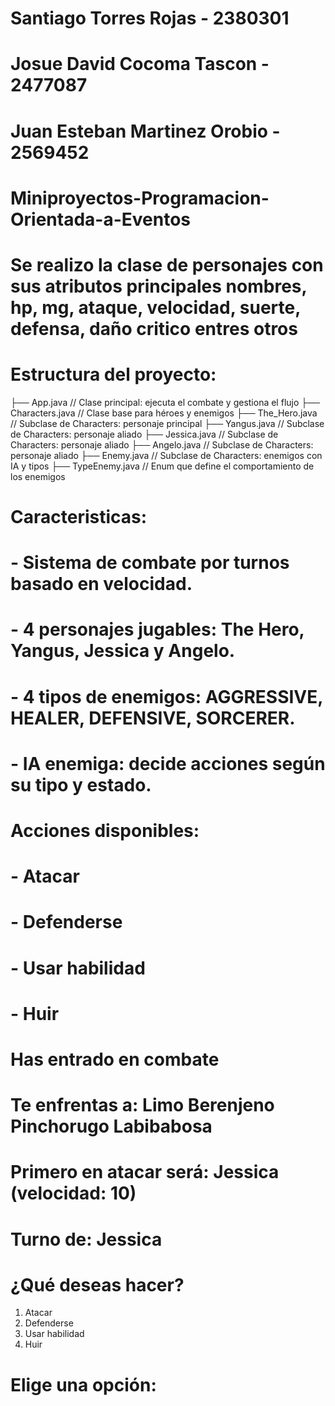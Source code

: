 # Santiago Torres Rojas - 2380301 
# Josue David Cocoma Tascon - 2477087
# Juan Esteban Martinez Orobio - 2569452

# Miniproyectos-Programacion-Orientada-a-Eventos
# Se realizo la clase de personajes con sus atributos principales nombres, hp, mg, ataque, velocidad, suerte, defensa, daño critico entres otros

# Estructura del proyecto:

├── App.java               // Clase principal: ejecuta el combate y gestiona el flujo
├── Characters.java        // Clase base para héroes y enemigos
├── The_Hero.java          // Subclase de Characters: personaje principal
├── Yangus.java            // Subclase de Characters: personaje aliado
├── Jessica.java           // Subclase de Characters: personaje aliado
├── Angelo.java            // Subclase de Characters: personaje aliado
├── Enemy.java             // Subclase de Characters: enemigos con IA y tipos
├── TypeEnemy.java         // Enum que define el comportamiento de los enemigos

# Caracteristicas:

# - Sistema de combate por turnos basado en velocidad.
# - 4 personajes jugables: The Hero, Yangus, Jessica y Angelo.
# - 4 tipos de enemigos: AGGRESSIVE, HEALER, DEFENSIVE, SORCERER.
# - IA enemiga: decide acciones según su tipo y estado.

# Acciones disponibles:
# - Atacar
# - Defenderse
# - Usar habilidad
# - Huir

# Has entrado en combate
# Te enfrentas a: Limo Berenjeno Pinchorugo Labibabosa
# Primero en atacar será: Jessica (velocidad: 10)

# Turno de: Jessica
# ¿Qué deseas hacer?
1. Atacar
2. Defenderse
3. Usar habilidad
4. Huir
# Elige una opción:


